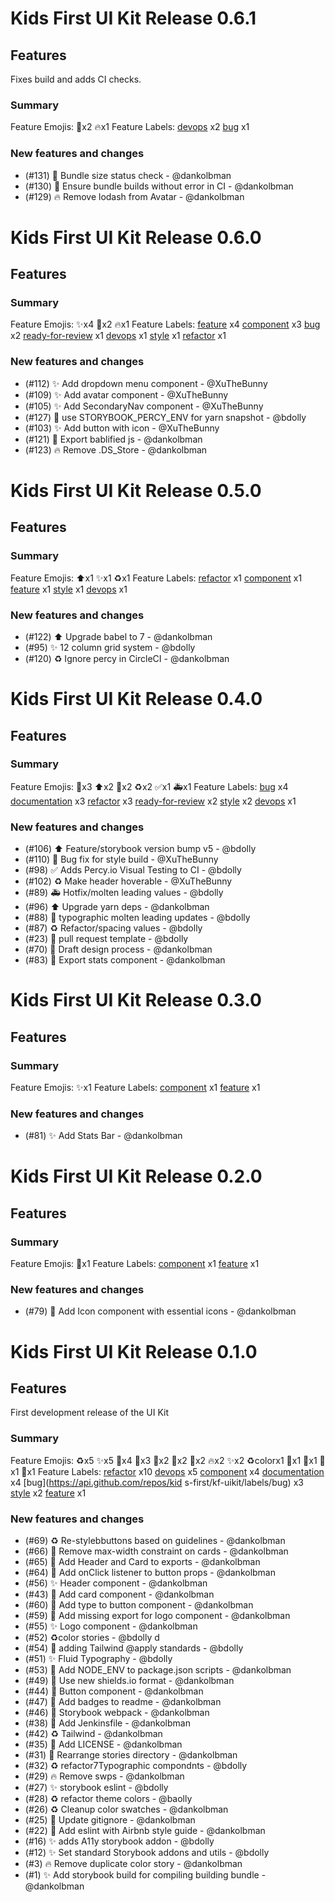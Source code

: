 # Kids First UI Kit Release 0.6.1

## Features

Fixes build and adds CI checks.

### Summary

Feature Emojis: 👷x2 🔥x1
Feature Labels: [devops](https://api.github.com/repos/kids-first/kf-uikit/labels/devops) x2 [bug](https://api.github.com/repos/kids-first/kf-uikit/labels/bug) x1

### New features and changes

- (#131) 👷 Bundle size status check - @dankolbman
- (#130) 👷 Ensure bundle builds without error in CI - @dankolbman
- (#129) 🔥 Remove lodash from Avatar - @dankolbman

# Kids First UI Kit Release 0.6.0

## Features

### Summary

Feature Emojis: ✨x4 🔧x2 🔥x1
Feature Labels: [feature](https://api.github.com/repos/kids-first/kf-uikit/labels/feature) x4 [component](https://api.github.com/repos/kids-first/kf-uikit/labels/component) x3 [bug](https://api.github.com/repos/kids-first/kf-uikit/labels/bug) x2 [ready-for-review](https://api.github.com/repos/kids-first/kf-uikit/labels/ready-for-review) x1 [devops](https://api.github.com/repos/kids-first/kf-uikit/labels/devops) x1 [style](https://api.github.com/repos/kids-first/kf-uikit/labels/style) x1 [refactor](https://api.github.com/repos/kids-first/kf-uikit/labels/refactor) x1

### New features and changes

- (#112) ✨ Add dropdown menu component - @XuTheBunny
- (#109) ✨ Add avatar component - @XuTheBunny
- (#105) ✨ Add SecondaryNav component - @XuTheBunny
- (#127) 🔧 use STORYBOOK_PERCY_ENV for yarn snapshot - @bdolly
- (#103) ✨ Add button with icon - @XuTheBunny
- (#121) 🔧 Export bablified js - @dankolbman
- (#123) 🔥 Remove .DS_Store - @dankolbman

# Kids First UI Kit Release 0.5.0

## Features

### Summary

Feature Emojis: ⬆️x1 ✨x1 ♻️x1
Feature Labels: [refactor](https://api.github.com/repos/kids-first/kf-uikit/labels/refactor) x1 [component](https://api.github.com/repos/kids-first/kf-uikit/labels/component) x1 [feature](https://api.github.com/repos/kids-first/kf-uikit/labels/feature) x1 [style](https://api.github.com/repos/kids-first/kf-uikit/labels/style) x1 [devops](https://api.github.com/repos/kids-first/kf-uikit/labels/devops) x1

### New features and changes

- (#122) ⬆️ Upgrade babel to 7 - @dankolbman
- (#95) ✨ 12 column grid system - @bdolly
- (#120) ♻️ Ignore percy in CircleCI - @dankolbman

# Kids First UI Kit Release 0.4.0

## Features

### Summary

Feature Emojis: 📝x3 ⬆️x2 🐛x2 ♻️x2 ✅x1 🚑x1
Feature Labels: [bug](https://api.github.com/repos/kids-first/kf-uikit/labels/bug) x4 [documentation](https://api.github.com/repos/kids-first/kf-uikit/labels/documentation) x3 [refactor](https://api.github.com/repos/kids-first/kf-uikit/labels/refactor) x3 [ready-for-review](https://api.github.com/repos/kids-first/kf-uikit/labels/ready-for-review) x2 [style](https://api.github.com/repos/kids-first/kf-uikit/labels/style) x2 [devops](https://api.github.com/repos/kids-first/kf-uikit/labels/devops) x1

### New features and changes

- (#106) ⬆️ Feature/storybook version bump v5 - @bdolly
- (#110) 🐛 Bug fix for style build - @XuTheBunny
- (#98) ✅ Adds Percy.io Visual Testing to CI - @bdolly
- (#102) ♻️ Make header hoverable - @XuTheBunny
- (#89) 🚑 Hotfix/molten leading values - @bdolly
- (#96) ⬆️ Upgrade yarn deps - @dankolbman
- (#88) 📝 typographic molten leading updates - @bdolly
- (#87) ♻️ Refactor/spacing values - @bdolly
- (#23) 📝 pull request template - @bdolly
- (#70) 📝 Draft design process - @dankolbman
- (#83) 🐛 Export stats component - @dankolbman

# Kids First UI Kit Release 0.3.0

## Features

### Summary

Feature Emojis: ✨x1
Feature Labels: [component](https://api.github.com/repos/kids-first/kf-uikit/labels/component) x1 [feature](https://api.github.com/repos/kids-first/kf-uikit/labels/feature) x1

### New features and changes

- (#81) ✨ Add Stats Bar - @dankolbman

# Kids First UI Kit Release 0.2.0

## Features

### Summary

Feature Emojis: 🎨x1
Feature Labels: [component](https://api.github.com/repos/kids-first/kf-uikit/labels/component) x1 [feature](https://api.github.com/repos/kids-first/kf-uikit/labels/feature) x1

### New features and changes

- (#79) 🎨 Add Icon component with essential icons - @dankolbman

# Kids First UI Kit Release 0.1.0

## Features

First development release of the UI Kit

### Summary

Feature Emojis: ♻️x5 ✨x5 🔧x4 🐛x3 🎨x2 📝x2 👷x2 🔥x2 :sparkles:x2 ♻️colorx1 📄x1 🚚x1 🙈x1 🚨x1
Feature Labels: [refactor](https://api.github.com/repos/kids-first/kf-uikit/labels/refactor) x10 [devops](https://api.github.com/repos/kids-first/kf-uikit/labels/devops) x5 [component](https://api.github.com/repos/kids-first/kf-uikit/labels/component) x4 [documentation](https://api.github.com/repos/kids-first/kf-uikit/labels/documentation) x4 [bug](https://api.github.com/repos/kid
s-first/kf-uikit/labels/bug) x3 [style](https://api.github.com/repos/kids-first/kf-uikit/labels/style) x2 [feature](https://api.github.com/repos/kids-first/kf-uikit/labels/feature) x1

### New features and changes

- (#69) ♻️ Re-stylebbuttons based on guidelines - @dankolbman
- (#66) 🔧 Remove max-width constraint on cards - @dankolbman
- (#65) 🐛 Add Header and Card to exports - @dankolbman
- (#64) 🔧 Add onClick listener to button props - @dankolbman
- (#56) ✨ Header component - @dankolbman
- (#43) 🎨 Add card component - @dankolbman
- (#60) 🔧 Add type to button component - @dankolbman
- (#59) 🐛 Add missing export for logo component - @dankolbman
- (#55) ✨ Logo component - @dankolbman
- (#52) ♻️color stories - @bdolly d
- (#54) 📝 adding Tailwind @apply standards - @bdolly
- (#51) ✨ Fluid Typography - @bdolly
- (#53) 🔧 Add NODE_ENV to package.json scripts - @dankolbman
- (#49) 🐛 Use new shields.io format - @dankolbman
- (#44) 🎨 Button component - @dankolbman
- (#47) 📝 Add badges to readme - @dankolbman
- (#46) 👷 Storybook webpack - @dankolbman
- (#38) 👷 Add Jenkinsfile - @dankolbman
- (#42) ♻️ Tailwind - @dankolbman
- (#35) 📄 Add LICENSE - @dankolbman
- (#31) 🚚 Rearrange stories directory - @dankolbman
- (#32) ♻️ refactor7Typographic compondnts - @bdolly
- (#29) 🔥 Remove swps - @dankolbman
- (#27) ✨ storybook eslint - @bdolly
- (#28) ♻️ refactor theme colors - @baolly
- (#26) ♻️ Cleanup color swatches - @dankolbman
- (#25) 🙈 Update gitignore - @dankolbman
- (#22) 🚨 Add eslint with Airbnb style guide - @dankolbman
- (#16) :sparkles: adds A11y storybook addon - @bdolly
- (#12) :sparkles: Set standard Storybook addons and utils - @bdolly
- (#3) 🔥 Remove duplicate color story - @dankolbman
- (#1) ✨ Add storybook build for compiling building bundle - @dankolbman
